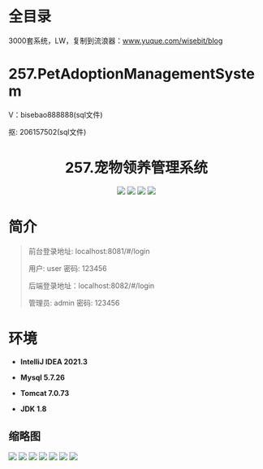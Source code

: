 # 全目录

3000套系统，LW，复制到流浪器：www.yuque.com/wisebit/blog

# 257.PetAdoptionManagementSystem

<p>V：bisebao888888(sql文件)</p>
<p>抠: 206157502(sql文件)</p>

<p><h1 align="center">257.宠物领养管理系统</h1></p>


<p align="center">
	<img src="https://img.shields.io/badge/jdk-1.8-orange.svg"/>
    <img src="https://img.shields.io/badge/springboot-5.x-lightgrey.svg"/>
    <img src="https://img.shields.io/badge/vue-3.x-blue.svg"/>
    <img src="https://img.shields.io/badge/mybatis-5.x-yellow.svg"/>
</p>

# 简介
>
> 
>
> 前台登录地址: localhost:8081/#/login
>
> 用户: user 密码: 123456
>
> 后端登录地址：localhost:8082/#/login
>
> 管理员: admin   密码: 123456
>

# 环境

- <b>IntelliJ IDEA 2021.3</b>

- <b>Mysql 5.7.26</b>

- <b>Tomcat 7.0.73</b>

- <b>JDK 1.8</b>




## 缩略图

![](https://bitwise.oss-cn-heyuan.aliyuncs.com/2024/9/10/bc5384d0-6a66-4d0f-85fa-ba075be22806.png)
![](https://bitwise.oss-cn-heyuan.aliyuncs.com/2024/9/10/eab77ae1-c112-4dac-b5ae-805d75e0e2d8.png)
![](https://bitwise.oss-cn-heyuan.aliyuncs.com/2024/9/10/4e541be2-9c41-40b0-b566-fb1ebc74fa2d.png)
![](https://bitwise.oss-cn-heyuan.aliyuncs.com/2024/9/10/206bbcae-fa5f-4ee1-980c-dfeff417fc92.png)
![](https://bitwise.oss-cn-heyuan.aliyuncs.com/2024/9/10/dfe42637-9fd9-4707-88c0-2231471d6673.png)
![](https://bitwise.oss-cn-heyuan.aliyuncs.com/2024/9/10/ddfe61ba-a1eb-4583-afe6-3d0566d5f69b.png)
![](https://bitwise.oss-cn-heyuan.aliyuncs.com/2024/9/10/0d04afeb-c568-41d2-bc27-c37009227040.png)





